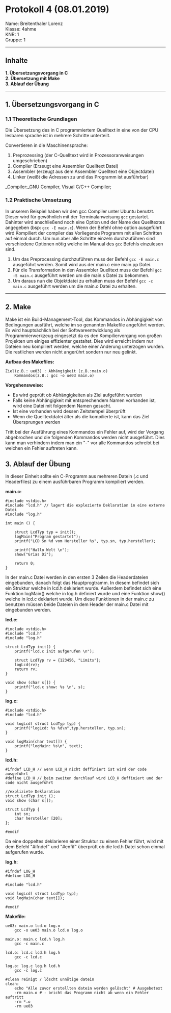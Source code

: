 # Protokoll 4 (08.01.2019)

Name: Breitenthaler Lorenz  
Klasse: 4ahme  
KNR: 1  
Gruppe: 1

---
## Inhalte

**1. Übersetzungsvorgang in C**  
**2. Übersetzung mit Make**  
**3. Ablauf der Übung**  

--- 

## 1. Übersetzungsvorgang in C

### 1.1 Theoretische Grundlagen

Die Übersetzung des in C programmiertem Quelltext in eine von der CPU lesbaren sprache ist in mehrere Schritte unterteilt.

Convertieren in die Maschinensprache:  
1. Preprozessing (der C-Quelltext wird in Prozessoranweisungen umgeschrieben)  
2. Compiler (Erzeugt eine Assembler Quelltext Datei)  
3. Assembler (erzeugt aus dem Assembler Quelltext eine Objectdatei)  
4. Linker (weißt die Adressen zu und das Programm ist ausführbar)  


_Compiler:_GNU Compiler, Visual C/C++ Compiler;

### 1.2 Praktische Umsetzung

In unserem Beispiel haben wir den gcc Compiler unter Ubuntu benutzt. Dieser wird für gewöhnlich mit der Terminalanweisung `gcc`
gestartet. Dahinter wird anschließend noch eine Option und der Name des Quelltextes angegeben (bsp: `gcc -E main.c`).
Wenn der Befehl ohne option ausgeführt wird Kompiliert der compiler das Vorliegende Programm mit allen Schritten auf einmal durch.
Um nun aber alle Schritte einzeln durchzuführen sind verschiedene Optionen nötig welche im Manual des `gcc` Befehls einzulesen sind.
1. Um das Preprocessing durchzuführen muss der Befehl `gcc -E main.c` ausgeführt werden. Somit wird aus der main.c eine main.pp Datei.  
2. Für die Transformation in den Assembler Quelltext muss der Befehl `gcc -S main.c` ausgeführt werden um die main.s Datei zu bekommen.  
3. Um daraus nun die Objektdatei zu erhalten muss der Befehl `gcc -c main.c` ausgeführt werden um die main.o Datei zu erhalten.

---
## 2. Make

Make ist ein Build-Management-Tool, das Kommandos in Abhängigkeit von Bedingungen ausführt, welche im so genannten Makefile angeführt werden.
Es wird hauptsächlich bei der Softwareentwicklung als Programmierwerkzeug eingesetzt da es den Kompiliervorgang von großen Projekten 
um einiges effizienter gestaltet. Dies wird erreicht indem nur Dateien neu kompiliert werden, welche einer Änderung unterzogen wurden.
Die restlichen werden nicht angerührt sondern nur neu gelinkt.

**Aufbau des Makefiles:** 

```
Ziel(z.B.: ue03) : Abhängigkeit (z.B.:main.o)
    Kommandos(z.B.: gcc -o ue03 main.o)
```

**Vorgehensweise:**  
 - Es wird geprüft ob Abhängigkeiten als Ziel aufgeführt wurden  
 - Falls keine Abhängigkeit mit entsprechendem Namen vorhanden ist, wird eine Datei mit folgendem Namen gesucht.
 - Ist eine vorhanden wird dessen Zeitstempel überprüft  
 - Wenn die Quelltextdatei älter als die kompilierte ist, kann das Ziel Übersprungen werden   
 
Tritt bei der Ausführung eines Kommandos ein Fehler auf, wird der Vorgang abgebrochen und die folgenden Kommandos werden nicht ausgeführt. Dies kann man verhindern indem man ein "-" vor alle Kommandos schreibt bei welchen ein Fehler auftreten kann.   


## 3. Ablauf der Übung

In dieser Einheit sollte ein C-Programm aus mehreren Datein (.c und Headerfiles) zu einem ausführbaren Programm kompiliert werden. 

**main.c:**
```
#include <stdio.h>
#include "lcd.h" // lagert die explezierte Deklaration in eine externe Datei
#include "log.h"

int main () {

	struct LcdTyp typ = init();
	logMain("Program gestartet");
	printf("LCD Sn %d vom Hersteller %s", typ.sn, typ.hersteller);

	printf("Hallo Welt \n");
	show("Grias Di");

	return 0;
}
```

In der main.c Datei werden in den ersten 3 Zeilen die Headerdateien eingebunden, danach folgt das Hauptprogtramm. In diesem befindet sich ein Struktur welche in lcd.h deklariert wurde. Außerdem befindet sich eine Funktion logMain() welche in log.h definiert wurde und eine Funktion show() welche in lcd.c deklariert wurde. Um diese Funktionen in der main.c zu benutzen müssen beide Dateien in dem Header der main.c Datei mit eingebunden werden. 

**lcd.c:**
```
#include <stdio.h>
#include "lcd.h"
#include "log.h"

struct LcdTyp init() {
	printf("lcd.c init aufgerufen \n");

	struct LcdTyp rv = {123456, "Limits"};
	logLcd(rv);
	return rv;
}

void show (char s[]) {
	printf("lcd.c show: %s \n", s);
}
```
**log.c:**
```
#include <stdio.h>
#include "lcd.h"

void logLcd( struct LcdTyp typ) {
	printf("logLcd: %s %d\n",typ.hersteller, typ.sn);
}

void logMain(char text[]) {
	printf("logMain: %s\n", text);
}

```

**lcd.h:**
```
#ifndef LCD_H // wenn LCD_H nicht deffiniert ist wird der code ausgeführt
#define LCD_H // beim zweiten durchlauf wird LCD_H deffiniert und der code nicht ausgeführt

//expliziete Deklaration
struct LcdTyp init ();
void show (char s[]);

struct LcdTyp {
	int sn;
	char hersteller [20];
};

#endif
```
Da eine doppeltes deklarieren einer Struktur zu einem Fehler führt, wird mit dem Befehl "#ifndef" und "#enfif" überprüft ob die lcd.h Datei schon einmal aufgerufen wurde.

**log.h:**
```
#ifndef LOG_H
#define LOG_H

#include "lcd.h"

void logLcd( struct LcdTyp typ);
void logMain(char text[]);

#endif
```

**Makefile:**
```
ue03: main.o lcd.o log.o
	gcc -o ue03 main.o lcd.o log.o

main.o: main.c lcd.h log.h
	gcc -c main.c

lcd.o: lcd.c lcd.h log.h
	gcc -c lcd.c

log.o: log.c log.h lcd.h
	gcc -c log.c

#clean reinigt / löscht unnötige datein
clean:
	echo "Alle zuvor erstellten datein werden gelöscht" # Ausgebetext
	-rm main.o # - bricht das Programm nicht ab wenn ein Fehler auftritt
	-rm *.o
	-rm ue03
```
